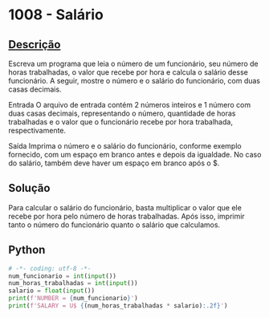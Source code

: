 # 1008 - Salário

## [Descrição](https://www.beecrowd.com.br/judge/pt/problems/view/1008)

Escreva um programa que leia o número de um funcionário, seu número de horas trabalhadas, o valor que recebe por hora e calcula o salário desse funcionário. A seguir, mostre o número e o salário do funcionário, com duas casas decimais.

Entrada
O arquivo de entrada contém 2 números inteiros e 1 número com duas casas decimais, representando o número, quantidade de horas trabalhadas e o valor que o funcionário recebe por hora trabalhada, respectivamente.

Saída
Imprima o número e o salário do funcionário, conforme exemplo fornecido, com um espaço em branco antes e depois da igualdade. No caso do salário, também deve haver um espaço em branco após o $.

## Solução

Para calcular o salário do funcionário, basta multiplicar o valor que ele recebe por hora pelo número de horas trabalhadas. Após isso, imprimir tanto o número do funcionário quanto o salário que calculamos.

## Python

```Python
# -*- coding: utf-8 -*-
num_funcionario = int(input())
num_horas_trabalhadas = int(input())
salario = float(input())
print(f'NUMBER = {num_funcionario}')
print(f'SALARY = U$ {(num_horas_trabalhadas * salario):.2f}')
```
